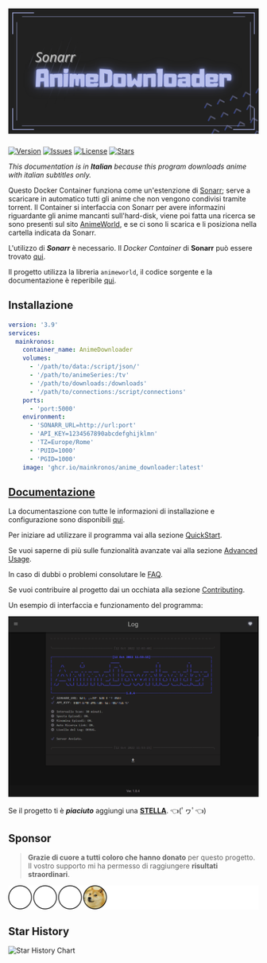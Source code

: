 
# ![wallpaper](docs/static/img/wallpaper.png)

<!-- [![forthebadge](https://forthebadge.com/images/badges/made-with-python.svg)](https://forthebadge.com)   [![forthebadge](https://forthebadge.com/images/badges/built-with-love.svg)](https://forthebadge.com)    -->

[![Version](https://img.shields.io/github/v/release/MainKronos/Sonarr-AnimeDownloader?color=90caf9&style=for-the-badge)](../../releases)   [![Issues](https://img.shields.io/github/issues/MainKronos/Sonarr-AnimeDownloader?color=a5d6a7&style=for-the-badge)](../../issues)   [![License](https://img.shields.io/github/license/MainKronos/Sonarr-AnimeDownloader?color=ffcc80&style=for-the-badge)](/LICENSE)   [![Stars](https://img.shields.io/github/stars/MainKronos/Sonarr-AnimeDownloader?color=fff59d&style=for-the-badge)](../../stargazers)

_This documentation is in **Italian** because this program downloads anime with italian subtitles only._

Questo Docker Container funziona come un'estenzione di [Sonarr](https://sonarr.tv/); serve a scaricare in automatico tutti gli anime che non vengono condivisi tramite torrent.
Il Container si interfaccia con Sonarr per avere informazini riguardante gli anime mancanti sull'hard-disk, viene poi fatta una ricerca se sono presenti sul sito [AnimeWorld](https://www.animeworld.so/), e se ci sono li scarica e li posiziona nella cartella indicata da Sonarr.

L'utilizzo di _**Sonarr**_ è necessario.
Il _Docker Container_ di **Sonarr** può essere trovato [qui](https://github.com/linuxserver/docker-sonarr).

Il progetto utilizza la libreria `animeworld`, il codice sorgente e la documentazione è reperibile [qui](../../../AnimeWorld-API).

## Installazione

```yaml
version: '3.9'
services:
  mainkronos:
    container_name: AnimeDownloader
    volumes:
      - '/path/to/data:/script/json/'
      - '/path/to/animeSeries:/tv'
      - '/path/to/downloads:/downloads'
      - '/path/to/connections:/script/connections'
    ports:
      - 'port:5000'
    environment:
      - 'SONARR_URL=http://url:port'
      - 'API_KEY=1234567890abcdefghijklmn'
      - 'TZ=Europe/Rome'
      - 'PUID=1000'
      - 'PGID=1000'
    image: 'ghcr.io/mainkronos/anime_downloader:latest'
```

## [Documentazione](https://mainkronos.github.io/Sonarr-AnimeDownloader)

La documentaszione con tutte le informazioni di installazione e configurazione sono disponibili [qui](https://mainkronos.github.io/Sonarr-AnimeDownloader).

Per iniziare ad utilizzare il programma vai alla sezione [QuickStart](https://mainkronos.github.io/Sonarr-AnimeDownloader/usage/quickstart).

Se vuoi saperne di più sulle funzionalità avanzate vai alla sezione [Advanced Usage](https://mainkronos.github.io/Sonarr-AnimeDownloader/usage/advanced).

In caso di dubbi o problemi consolutare le [FAQ](https://mainkronos.github.io/Sonarr-AnimeDownloader/usage/faq).

Se vuoi contribuire al progetto dai un occhiata alla sezione [Contributing](https://mainkronos.github.io/Sonarr-AnimeDownloader/community/contributing).

Un esempio di interfaccia e funzionamento del programma:

![Presentazione](docs/static/img/Presentazione.gif)

Se il progetto ti è _**piaciuto**_ aggiungi una [**STELLA**](https://github.com/MainKronos/Sonarr-AnimeDownloader/stargazers). 👈(ﾟヮﾟ👈)

## Sponsor

> **Grazie di cuore a tutti coloro che hanno donato** per questo progetto. \
> Il vostro supporto mi ha permesso di raggiungere **risultati straordinari**.

[![sponsors](https://raw.githubusercontent.com/MainKronos/MainKronos/main/res/sponsors.svg)](https://github.com/sponsors/MainKronos)

## Star History

![Star History Chart](https://api.star-history.com/svg?repos=MainKronos/Sonarr-AnimeDownloader&type=Date)
